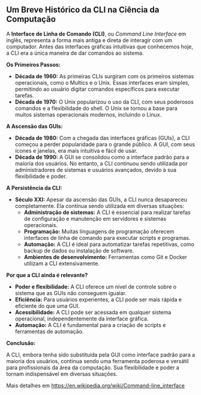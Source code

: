 ## Um Breve Histórico da CLI na Ciência da Computação

A **Interface de Linha de Comando (CLI)**, ou *Command Line Interface* em inglês, representa a forma mais antiga e direta de interagir com um computador. Antes das interfaces gráficas intuitivas que conhecemos hoje, a CLI era a única maneira de dar comandos ao sistema.

**Os Primeiros Passos:**

* **Década de 1960:** As primeiras CLIs surgiram com os primeiros sistemas operacionais, como o Multics e o Unix. Essas interfaces eram simples, permitindo ao usuário digitar comandos específicos para executar tarefas.
* **Década de 1970:** O Unix popularizou o uso da CLI, com seus poderosos comandos e a flexibilidade do shell. O Unix se tornou a base para muitos sistemas operacionais modernos, incluindo o Linux.

**A Ascensão das GUIs:**

* **Década de 1980:** Com a chegada das interfaces gráficas (GUIs), a CLI começou a perder popularidade para o grande público. A GUI, com seus ícones e janelas, era mais intuitiva e fácil de usar.
* **Década de 1990:** A GUI se consolidou como a interface padrão para a maioria dos usuários. No entanto, a CLI continuou sendo utilizada por administradores de sistemas e usuários avançados, devido à sua flexibilidade e poder.

**A Persistência da CLI:**

* **Século XXI:** Apesar da ascensão das GUIs, a CLI nunca desapareceu completamente. Ela continua sendo utilizada em diversas situações:
    * **Administração de sistemas:** A CLI é essencial para realizar tarefas de configuração e manutenção em servidores e sistemas operacionais.
    * **Programação:** Muitas linguagens de programação oferecem interfaces de linha de comando para executar scripts e programas.
    * **Automação:** A CLI é ideal para automatizar tarefas repetitivas, como backup de dados ou instalação de software.
    * **Ambientes de desenvolvimento:** Ferramentas como Git e Docker utilizam a CLI extensivamente.

**Por que a CLI ainda é relevante?**

* **Poder e flexibilidade:** A CLI oferece um nível de controle sobre o sistema que as GUIs não conseguem igualar.
* **Eficiência:** Para usuários experientes, a CLI pode ser mais rápida e eficiente do que uma GUI.
* **Acessibilidade:** A CLI pode ser acessada em qualquer sistema operacional, independentemente da interface gráfica.
* **Automação:** A CLI é fundamental para a criação de scripts e ferramentas de automação.

**Conclusão:**

A CLI, embora tenha sido substituída pela GUI como interface padrão para a maioria dos usuários, continua sendo uma ferramenta poderosa e versátil para profissionais da área da computação. Sua flexibilidade e poder a tornam indispensável em diversas situações.

Mais detalhes em https://en.wikipedia.org/wiki/Command-line_interface

